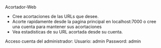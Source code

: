 Acortador-Web

- Cree acortaciones de las URLs que desee.
- Acorte rapidamente desde la pagina principal en localhost:7000 o cree una cuenta para mantener sus acortaciones
- Vea estadisticas de su URL acortada desde su cuenta.

Acceso cuenta del administrador:
    Usuario: admin
    Password: admin